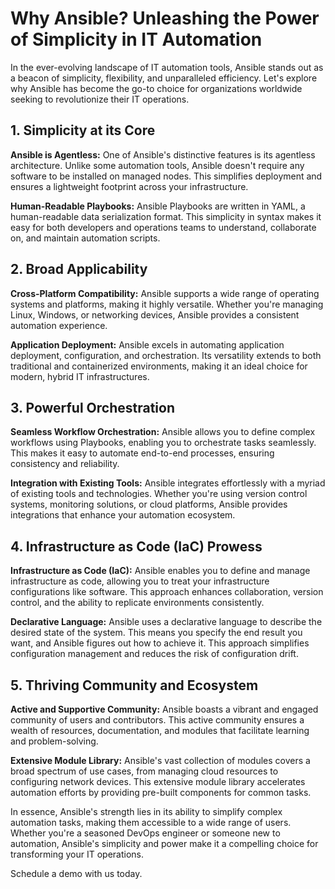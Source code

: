# Why Ansible? Unleashing the Power of Simplicity in IT Automation

In the ever-evolving landscape of IT automation tools, Ansible stands out as a beacon of simplicity, flexibility, and unparalleled efficiency. Let's explore why Ansible has become the go-to choice for organizations worldwide seeking to revolutionize their IT operations.

## 1. Simplicity at its Core

**Ansible is Agentless:** One of Ansible's distinctive features is its agentless architecture. Unlike some automation tools, Ansible doesn't require any software to be installed on managed nodes. This simplifies deployment and ensures a lightweight footprint across your infrastructure.

**Human-Readable Playbooks:** Ansible Playbooks are written in YAML, a human-readable data serialization format. This simplicity in syntax makes it easy for both developers and operations teams to understand, collaborate on, and maintain automation scripts.

## 2. Broad Applicability

**Cross-Platform Compatibility:** Ansible supports a wide range of operating systems and platforms, making it highly versatile. Whether you're managing Linux, Windows, or networking devices, Ansible provides a consistent automation experience.

**Application Deployment:** Ansible excels in automating application deployment, configuration, and orchestration. Its versatility extends to both traditional and containerized environments, making it an ideal choice for modern, hybrid IT infrastructures.

## 3. Powerful Orchestration

**Seamless Workflow Orchestration:** Ansible allows you to define complex workflows using Playbooks, enabling you to orchestrate tasks seamlessly. This makes it easy to automate end-to-end processes, ensuring consistency and reliability.

**Integration with Existing Tools:** Ansible integrates effortlessly with a myriad of existing tools and technologies. Whether you're using version control systems, monitoring solutions, or cloud platforms, Ansible provides integrations that enhance your automation ecosystem.

## 4. Infrastructure as Code (IaC) Prowess

**Infrastructure as Code (IaC):** Ansible enables you to define and manage infrastructure as code, allowing you to treat your infrastructure configurations like software. This approach enhances collaboration, version control, and the ability to replicate environments consistently.

**Declarative Language:** Ansible uses a declarative language to describe the desired state of the system. This means you specify the end result you want, and Ansible figures out how to achieve it. This approach simplifies configuration management and reduces the risk of configuration drift.

## 5. Thriving Community and Ecosystem

**Active and Supportive Community:** Ansible boasts a vibrant and engaged community of users and contributors. This active community ensures a wealth of resources, documentation, and modules that facilitate learning and problem-solving.

**Extensive Module Library:** Ansible's vast collection of modules covers a broad spectrum of use cases, from managing cloud resources to configuring network devices. This extensive module library accelerates automation efforts by providing pre-built components for common tasks.

In essence, Ansible's strength lies in its ability to simplify complex automation tasks, making them accessible to a wide range of users. Whether you're a seasoned DevOps engineer or someone new to automation, Ansible's simplicity and power make it a compelling choice for transforming your IT operations.

Schedule a demo with us today.